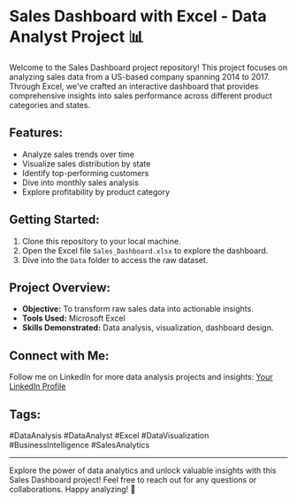 # Sales Dashboard with Excel - Data Analyst Project 📊

Welcome to the Sales Dashboard project repository! This project focuses on analyzing sales data from a US-based company spanning 2014 to 2017. Through Excel, we've crafted an interactive dashboard that provides comprehensive insights into sales performance across different product categories and states.

## Features:
- Analyze sales trends over time
- Visualize sales distribution by state
- Identify top-performing customers
- Dive into monthly sales analysis
- Explore profitability by product category

## Getting Started:
1. Clone this repository to your local machine.
2. Open the Excel file `Sales_Dashboard.xlsx` to explore the dashboard.
3. Dive into the `Data` folder to access the raw dataset.

## Project Overview:
- **Objective:** To transform raw sales data into actionable insights.
- **Tools Used:** Microsoft Excel
- **Skills Demonstrated:** Data analysis, visualization, dashboard design.

## Connect with Me:
Follow me on LinkedIn for more data analysis projects and insights: [Your LinkedIn Profile](https://www.linkedin.com/in/minhaj313)

## Tags:
#DataAnalysis #DataAnalyst #Excel #DataVisualization #BusinessIntelligence #SalesAnalytics

---

Explore the power of data analytics and unlock valuable insights with this Sales Dashboard project! Feel free to reach out for any questions or collaborations. Happy analyzing! 🚀
